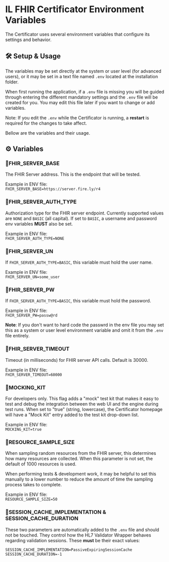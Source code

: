 # IL FHIR Certificator Environment Variables
The Certificator uses several environment variables that configure its settings and behavior.


## 🛠 Setup & Usage
The variables may be set directly at the system or user level (for advanced users), or it may be set in a text file named `.env` located at the installation folder. 

When first running the application, if a `.env` file is missing you will be guided through entering the different mandatory settings and the `.env` file will be created for you. You may edit this file later if you want to change or add variables. 

Note: If you edit the `.env` while the Certificator is running, a **restart** is required for the changes to take affect.

Bellow are the variables and their usage.

## ⚙️ Variables

### 📌FHIR_SERVER_BASE
The FHIR Server address. This is the endpoint that will be tested.

Example in ENV file:  
`FHIR_SERVER_BASE=https://server.fire.ly/r4`

### 📌FHIR_SERVER_AUTH_TYPE
Authorization type for the FHIR server endpoint. Currently supported values are `NONE` and `BASIC` (all capital). If set to `BASIC`, a username and password env variables **MUST** also be set.

Example in ENV file:  
`FHIR_SERVER_AUTH_TYPE=NONE`

### 📌FHIR_SERVER_UN
If `FHIR_SERVER_AUTH_TYPE=BASIC`, this variable must hold the user name.

Example in ENV file:  
`FHIR_SERVER_UN=some_user`

### 📌FHIR_SERVER_PW
If `FHIR_SERVER_AUTH_TYPE=BASIC`, this variable must hold the password.

Example in ENV file:  
`FHIR_SERVER_PW=passw@rd`

**Note**: If you don't want to hard code the passwrd in the env file you may set this as a system or user level environment variable and omit it from the `.env` file entirely.

### 📌FHIR_SERVER_TIMEOUT
Timeout (in milliseconds) for FHIR server API calls. Default is 30000.

Example in ENV file:  
`FHIR_SERVER_TIMEOUT=60000`

### 📌MOCKING_KIT
For developers only. This flag adds a "mock" test kit that makes it easy to test and debug the integration between the web UI and the engine during test runs. When set to "true" (string, lowercase), the Certificator homepage will have a "Mock Kit" entry added to the test kit drop-down list.

Example in ENV file:  
`MOCKING_KIT=true`

### 📌RESOURCE_SAMPLE_SIZE
When sampling random resources from the FHIR server, this determines how many resources are collected. When this parameter is not set, the default of 1000 resources is used. 

When performing tests & development work, it may be helpful to set this manually to a lower number to reduce the amount of time the sampling process takes to complete.

Example in ENV file:  
`RESOURCE_SAMPLE_SIZE=50`

### 🔧SESSION_CACHE_IMPLEMENTATION & SESSION_CACHE_DURATION
These two parameters are automatically added to the `.env` file and should not be touched. They control how the HL7 Validator Wrapper behaves regarding validation sessions. These **must** be their exact values:
```
SESSION_CACHE_IMPLEMENTATION=PassiveExpiringSessionCache
SESSION_CACHE_DURATION=-1
```
